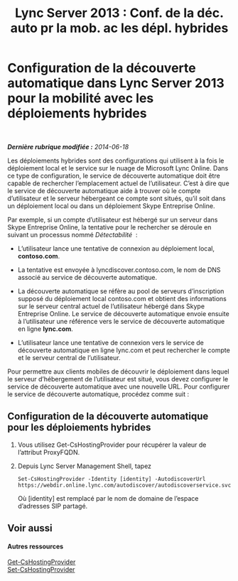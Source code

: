 ﻿---
title: "Lync Server 2013 : Conf. de la déc. auto pr la mob. ac les dépl. hybrides"
TOCTitle: Configuration de la découverte automatique pour la mobilité avec les déploiements hybrides
ms:assetid: f838af79-d8b4-4122-b81c-7889573d143e
ms:mtpsurl: https://technet.microsoft.com/fr-fr/library/JJ215885(v=OCS.15)
ms:contentKeyID: 49299384
ms.date: 05/20/2016
mtps_version: v=OCS.15
ms.translationtype: HT
---

# Configuration de la découverte automatique dans Lync Server 2013 pour la mobilité avec les déploiements hybrides

 

_**Dernière rubrique modifiée :** 2014-06-18_

Les déploiements hybrides sont des configurations qui utilisent à la fois le déploiement local et le service sur le nuage de Microsoft Lync Online. Dans ce type de configuration, le service de découverte automatique doit être capable de rechercher l’emplacement actuel de l’utilisateur. C’est à dire que le service de découverte automatique aide à trouver où le compte d’utilisateur et le serveur hébergeant ce compte sont situés, qu’il soit dans un déploiement local ou dans un déploiement Skype Entreprise Online.

Par exemple, si un compte d’utilisateur est hébergé sur un serveur dans Skype Entreprise Online, la tentative pour le rechercher se déroule en suivant un processus nommé *Détectabilité*  :

  - L’utilisateur lance une tentative de connexion au déploiement local, **contoso.com**.

  - La tentative est envoyée à lyncdiscover.contoso.com, le nom de DNS associé au service de découverte automatique.

  - La découverte automatique se réfère au pool de serveurs d’inscription supposé du déploiement local contoso.com et obtient des informations sur le serveur central actuel de l’utilisateur hébergé dans Skype Entreprise Online. Le service de découverte automatique envoie ensuite à l’utilisateur une référence vers le service de découverte automatique en ligne **lync.com**.

  - L’utilisateur lance une tentative de connexion vers le service de découverte automatique en ligne lync.com et peut rechercher le compte et le serveur central de l’utilisateur.

Pour permettre aux clients mobiles de découvrir le déploiement dans lequel le serveur d’hébergement de l’utilisateur est situé, vous devez configurer le service de découverte automatique avec une nouvelle URL. Pour configurer le service de découverte automatique, procédez comme suit :

## Configuration de la découverte automatique pour les déploiements hybrides

1.  Vous utilisez Get-CsHostingProvider pour récupérer la valeur de l’attribut ProxyFQDN.

2.  Depuis Lync Server Management Shell, tapez
    
        Set-CsHostingProvider -Identity [identity] -AutodiscoverUrl https://webdir.online.lync.com/autodiscover/autodiscoverservice.svc/root
    
    Où \[identity\] est remplacé par le nom de domaine de l’espace d’adresses SIP partagé.

## Voir aussi

#### Autres ressources

[Get-CsHostingProvider](https://docs.microsoft.com/en-us/powershell/module/skype/Get-CsHostingProvider)  
[Set-CsHostingProvider](https://docs.microsoft.com/en-us/powershell/module/skype/Set-CsHostingProvider)

